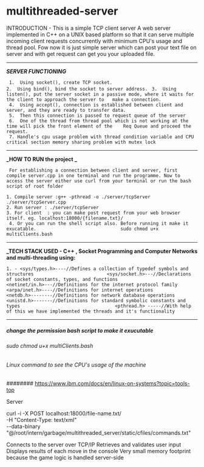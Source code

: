 # multithreaded-server

INTRODUCTION - This is a simple TCP client server A web server implemented in C++ on a UNIX based platform so that it can serve multiple incoming client requests concurrently with minimum CPU's usage and thread pool. Fow now it is just simple server which can post your text file on server and with get request can get you your uploaded file.

---

   **_SERVER FUNCTIONING_**
   
   ``` 1.  Using socket(), create TCP socket.```<br/>
   ```2.  Using bind(), bind the socket to server address.```
    ``` 3.  Using listen(), put the server socket in a passive mode, where it waits for the client to approach the server to   make a connection.```<br/>
    ``` 4.  Using accept(), connection is established between client and server, and they are ready to transfer data.```<br/>
    ``` 5.  Then this connection is passed to request queue of the server```<br/>
    ``` 6.  One of the thread from thread pool which is not working at the time will pick the front element of the    Req Queue and proceed the request.```<br/>
    ``` 7. Handle's cpu usage problem with thread condition variable and CPU critical section memory sharing problem with mutex lock```<br/>

---


   **_HOW TO RUN the project _**
   
   ``` For establishing a connection between client and server, first compile server.cpp in one terminal and run the programme. Now to access the server either use curl from your terminal or run the bash script of root folder```<br/>

   ``` 1. Compile server :g++ -pthread -o ./server/tcpServer ./server/tcpServer.cpp ```<br/>
   ``` 2. Run server : ./server/tcpServer ```<br/>
   ``` 3. For client  : you can make post request from your web browser itself. eg. localhost:18000/{filename.txt}/ ```<br/>
   ``` 4. Or you can run the shell script also. Before running it make it exucatable.                               sudo chmod u+x multiClients.bash```<br/>

---

   **_TECH STACK USED - C++ , Socket Programming and Computer Networks and multi-threading using:**
   

   ``` 1. - <sys/types.h>----//Defines a collection of typedef symbols and structures                           <sys/socket.h>---//Declarations of socket constants, types, and functions                                  <netinet/in.h>---//Definitions for the internet protocol family                                             <arpa/inet.h>----//Definitions for internet operations                                                      <netdb.h>--------//Definitions for network database operations                                             <unistd.h>-------//Definitions for standard symbolic constants and types                                   <pthread.h> -----//With help of this we have implemented the threads and it's functionality ```<br/>

---


##### change the permission bash script to make it exucutable
###### sudo chmod u+x multiClients.bash


###### Linux command to see the CPU's usage of the machine
######## https://www.ibm.com/docs/en/linux-on-systems?topic=tools-top



Server

curl -i -X POST localhost:18000/file-name.txt/ \
  -H "Content-Type: text/xml" \
  --data-binary "@/root/intern/garbage/multithreaded_server/static/cfiles/commands.txt"


Connects to the server over TCP/IP
Retrieves and validates user input
Displays results of each move in the console
Very small memory footprint because the game logic is handled server-side
